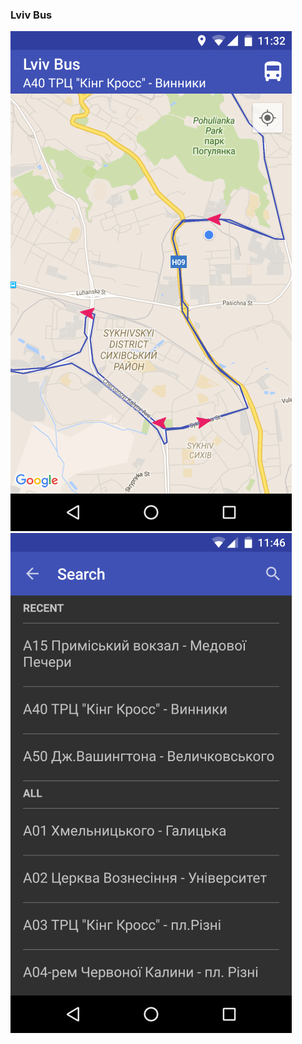 ### Lviv Bus

<img src="screenshots/home.png" width="450" />
<img src="screenshots/search.png" width="450" />
